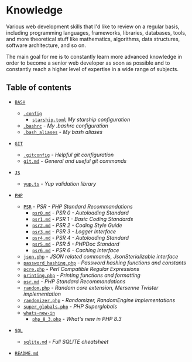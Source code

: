 # Knowledge

Various web development skills that I'd like to review on a regular basis, including programming languages, frameworks, libraries, databases, tools, and more theoretical stuff like mathematics, algorithms, data structures, software architecture, and so on.

The main goal for me is to constantly learn more advanced knowledge in order to become a senior web developer as soon as possible and to constantly reach a higher level of expertise in a wide range of subjects.


## Table of contents

- [`BASH`](./BASH/)
    - [`.config`](./BASH/.config)
        - [`starship.toml`](./BASH/.config/starship.toml) *My starship configuration*
    - [`.bashrc`](./BASH/.bashrc) - *My .bashrc configuration*
    - [`.bash_aliases`](./BASH/.bash_aliases) - *My bash aliases*

- [`GIT`](./GIT) 
    - [`.gitconfig`](./GIT/.gitconfig) - *Helpful git configuration*
    - [`git.md`](./GIT/git.md) - *General and useful git commands*
- [`JS`](./JS)
    - [`yup.ts`](./JS/yup.ts) - *Yup validation library*
- [`PHP`](./PHP) 
    - [`PSR`](./PHP/PSR/) - *PSR - PHP Standard Recommandations*
        - [`psr0.md`](./PHP/PSR/psr0.md) - *PSR 0 - Autoloading Standard*
        - [`psr1.md`](./PHP/PSR/psr1.md) - *PSR 1 - Basic Coding Standards*
        - [`psr2.md`](./PHP/PSR/psr2.md) - *PSR 2 - Coding Style Guide*
        - [`psr3.md`](./PHP/PSR/psr3.md) - *PSR 3 - Logger Interface*
        - [`psr4.md`](./PHP/PSR/psr4.md) - *PSR 4 - Autoloading Standard*
        - [`psr5.md`](./PHP/PSR/psr5.md) - *PSR 5 - PHPDoc Standard*
        - [`psr6.md`](./PHP/PSR/psr6.md) - *PSR 6 - Caching Interface*
    - [`json.php`](./PHP/json.php) - *JSON related commands, JsonSterializable interface*
    - [`password_hashing.php`](./PHP/password_hashing.php) - *Password hashing functions and constants*
    - [`pcre.php`](./PHP/pcre.php) - *Perl Compatible Regular Expressions*
    - [`printing.php`](./PHP/printing.php) - *Printing functions and formatting*
    - [`psr.md`](./PHP/psr.md) - *PHP Standard Recommandations*
    - [`random.php`](./PHP/random.php) - *Random core extension, Mersenne Twister implementation*
    - [`randomizer.php`](./PHP/randomizer.php) - *Randomizer, RandomEngine implementations*
    - [`super_globals.php`](./PHP/super_globals.php) - *PHP Superglobals*
    - [`whats-new-in`](./PHP/whats-new) 
        - [`php_8_3.php`](./PHP/whats-new-in/php_8_3.php) - *What's new in PHP 8.3*
- [`SQL`](./SQL)
    - [`sqlite.md`](./SQL/sqlite.md) - *Full SQLITE cheatsheet*
- [`README.md`](./README.md) 
